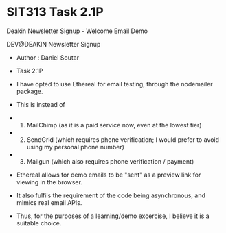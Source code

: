 # SIT313 Task 2.1P
Deakin Newsletter Signup - Welcome Email Demo

DEV@DEAKIN Newsletter Signup
 * Author : Daniel Soutar
 * Task 2.1P
   
 * I have opted to use Ethereal for email testing, through the nodemailer package.
 * This is instead of 
 * 1. MailChimp (as it is a paid service now, even at the lowest tier)
 * 2. SendGrid (which requires phone verification; I would prefer to avoid using my personal phone number)
 * 3. Mailgun (which also requires phone verification / payment)
   
 * Ethereal allows for demo emails to be "sent" as a preview link for viewing in the browser.
 * It also fulfils the requirement of the code being asynchronous, and mimics real email APIs.
 * Thus, for the purposes of a learning/demo excercise, I believe it is a suitable choice.
